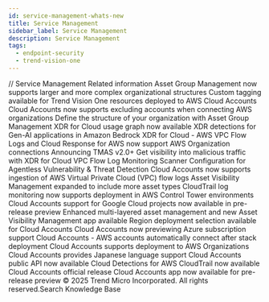 ```yaml
---
id: service-management-whats-new
title: Service Management
sidebar_label: Service Management
description: Service Management
tags:
  - endpoint-security
  - trend-vision-one
---
```


/*<![CDATA[*/ $('#title').html($('meta[name=map-description]').attr('content')); /*]]>*/ Service Management Related information Asset Group Management now supports larger and more complex organizational structures Custom tagging available for Trend Vision One resources deployed to AWS Cloud Accounts Cloud Accounts now supports excluding accounts when connecting AWS organizations Define the structure of your organization with Asset Group Management XDR for Cloud usage graph now available XDR detections for Gen-AI applications in Amazon Bedrock XDR for Cloud - AWS VPC Flow Logs and Cloud Response for AWS now support AWS Organization connections Announcing TMAS v2.0+ Get visibility into malicious traffic with XDR for Cloud VPC Flow Log Monitoring Scanner Configuration for Agentless Vulnerability & Threat Detection Cloud Accounts now supports ingestion of AWS Virtual Private Cloud (VPC) flow logs Asset Visibility Management expanded to include more asset types CloudTrail log monitoring now supports deployment in AWS Control Tower environments Cloud Accounts support for Google Cloud projects now available in pre-release preview Enhanced multi-layered asset management and new Asset Visibility Management app available Region deployment selection available for Cloud Accounts Cloud Accounts now previewing Azure subscription support Cloud Accounts - AWS accounts automatically connect after stack deployment Cloud Accounts supports deployment to AWS Organizations Cloud Accounts provides Japanese language support Cloud Accounts public API now available Cloud Detections for AWS CloudTrail now available Cloud Accounts official release Cloud Accounts app now available for pre-release preview © 2025 Trend Micro Incorporated. All rights reserved.Search Knowledge Base
